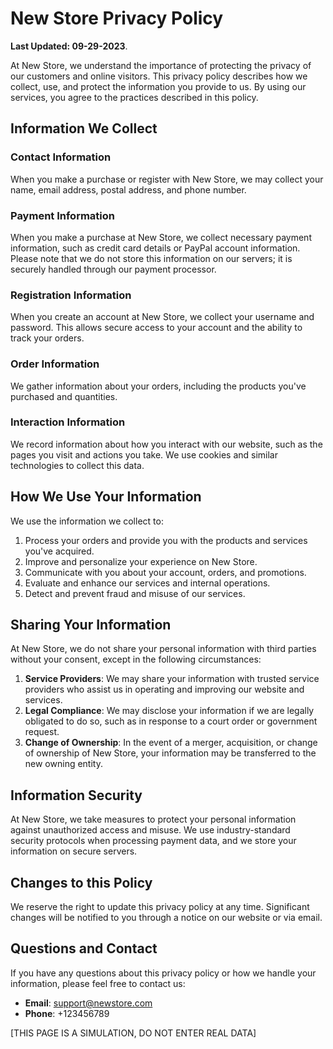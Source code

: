 # New Store Privacy Policy

**Last Updated: 09-29-2023**.

At New Store, we understand the importance of protecting the privacy of our customers and online visitors. This privacy policy describes how we collect, use, and protect the information you provide to us. By using our services, you agree to the practices described in this policy.

## Information We Collect

### Contact Information

When you make a purchase or register with New Store, we may collect your name, email address, postal address, and phone number.

### Payment Information

When you make a purchase at New Store, we collect necessary payment information, such as credit card details or PayPal account information. Please note that we do not store this information on our servers; it is securely handled through our payment processor.

### Registration Information

When you create an account at New Store, we collect your username and password. This allows secure access to your account and the ability to track your orders.

### Order Information

We gather information about your orders, including the products you've purchased and quantities.

### Interaction Information

We record information about how you interact with our website, such as the pages you visit and actions you take. We use cookies and similar technologies to collect this data.

## How We Use Your Information

We use the information we collect to:

1. Process your orders and provide you with the products and services you've acquired.
2. Improve and personalize your experience on New Store.
3. Communicate with you about your account, orders, and promotions.
4. Evaluate and enhance our services and internal operations.
5. Detect and prevent fraud and misuse of our services.

## Sharing Your Information

At New Store, we do not share your personal information with third parties without your consent, except in the following circumstances:

1. **Service Providers**: We may share your information with trusted service providers who assist us in operating and improving our website and services.
2. **Legal Compliance**: We may disclose your information if we are legally obligated to do so, such as in response to a court order or government request.
3. **Change of Ownership**: In the event of a merger, acquisition, or change of ownership of New Store, your information may be transferred to the new owning entity.

## Information Security

At New Store, we take measures to protect your personal information against unauthorized access and misuse. We use industry-standard security protocols when processing payment data, and we store your information on secure servers.

## Changes to this Policy

We reserve the right to update this privacy policy at any time. Significant changes will be notified to you through a notice on our website or via email.

## Questions and Contact

If you have any questions about this privacy policy or how we handle your information, please feel free to contact us:

- **Email**: support@newstore.com
- **Phone**: +123456789

[THIS PAGE IS A SIMULATION, DO NOT ENTER REAL DATA]
